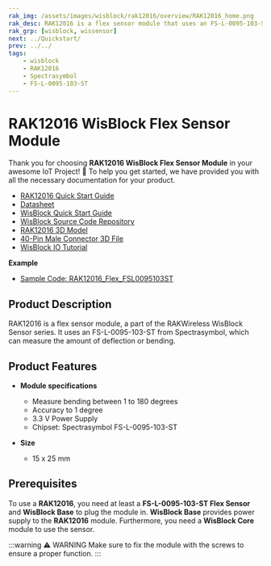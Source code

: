 ```yaml
---
rak_img: /assets/images/wisblock/rak12016/overview/RAK12016_home.png
rak_desc: RAK12016 is a flex sensor module that uses an FS-L-0095-103-ST from Spectrasymbol, which can measure the amount of deflection or bending.
rak_grp: [wisblock, wissensor]
next: ../Quickstart/
prev: ../../
tags:
    - wisblock
    - RAK12016
    - Spectrasymbol
    - FS-L-0095-103-ST
---
```



# RAK12016 WisBlock Flex Sensor Module

Thank you for choosing **RAK12016 WisBlock Flex Sensor Module** in your awesome IoT Project! 🎉 To help you get started, we have provided you with all the necessary documentation for your product.

* [RAK12016 Quick Start Guide](../Quickstart/)
* [Datasheet](../Datasheet/)
* <a href="../../Quickstart/" target="_blank">WisBlock Quick Start Guide</a>
* [WisBlock Source Code Repository](https://github.com/RAKWireless/WisBlock/)
* [RAK12016 3D Model](https://downloads.rakwireless.com/3D_File/WisBlock/3D_RAK12016.stp)
* [40-Pin Male Connector 3D File](https://downloads.rakwireless.com/3D_File/Accessory/WisConnector/M40S1003K6M.stp)
* [WisBlock IO Tutorial](/Knowledge-Hub/Learn/WisBlock-IO-Tutorial/)

**Example**
* [Sample Code: RAK12016_Flex_FSL0095103ST](https://github.com/RAKWireless/WisBlock/tree/master/examples/common/IO/RAK12016_Flex_FSL0095103ST)

## Product Description

RAK12016 is a flex sensor module, a part of the RAKWireless WisBlock Sensor series. It uses an FS-L-0095-103-ST from Spectrasymbol, which can measure the amount of deflection or bending.

## Product Features

* **Module specifications**
    * Measure bending between 1 to 180 degrees
    * Accuracy to 1 degree
    * 3.3&nbsp;V Power Supply
    * Chipset: Spectrasymbol FS-L-0095-103-ST

* **Size**
    * 15 x 25&nbsp;mm

## Prerequisites

To use a **RAK12016**, you need at least a **FS-L-0095-103-ST Flex Sensor** and **WisBlock Base** to plug the module in. **WisBlock Base** provides power supply to the **RAK12016** module. Furthermore, you need a **WisBlock Core** module to use the sensor.

:::warning ⚠️ WARNING
Make sure to fix the module with the screws to ensure a proper function.
:::